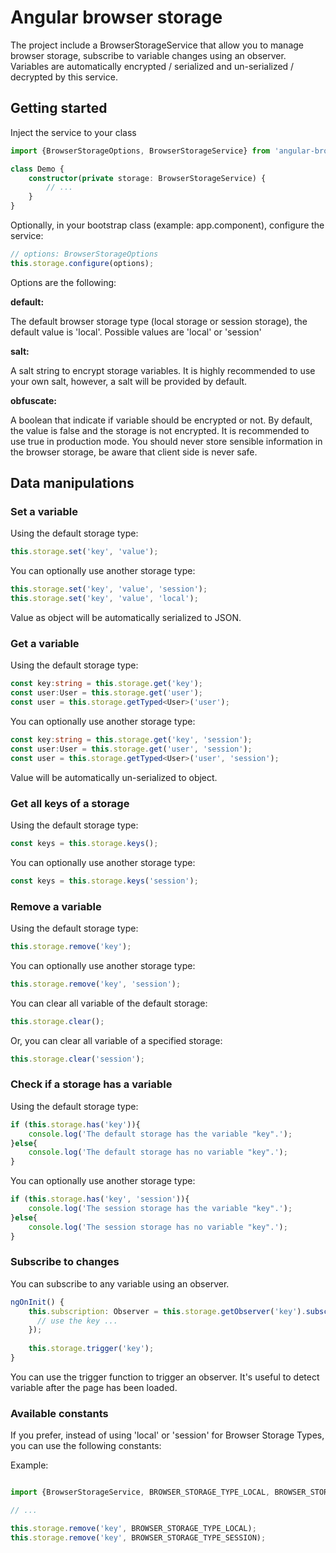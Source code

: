 # Angular browser storage

The project include a BrowserStorageService that allow you to manage browser storage, subscribe to variable changes using an observer.
Variables are automatically encrypted / serialized and un-serialized / decrypted by this service.

## Getting started

Inject the service to your class

```typescript
import {BrowserStorageOptions, BrowserStorageService} from 'angular-browser-storage';

class Demo {
    constructor(private storage: BrowserStorageService) {
        // ...
    }
}
```

Optionally, in your bootstrap class (example: app.component), configure the service:

```typescript
// options: BrowserStorageOptions
this.storage.configure(options);
```

Options are the following:

**default:**

The default browser storage type (local storage or session storage), the default value is 'local'. Possible values are 'local' or 'session'

**salt:**

A salt string to encrypt storage variables. It is highly recommended to use your own salt, however, a salt will be provided by default.

**obfuscate:**

A boolean that indicate if variable should be encrypted or not. By default, the value is false and the storage is not encrypted. It is recommended to use true in production mode. You should never store sensible information in the browser storage, be aware that client side is never safe.

## Data manipulations

### Set a variable

Using the default storage type:

```typescript
this.storage.set('key', 'value');
```

You can optionally use another storage type:

```typescript
this.storage.set('key', 'value', 'session');
this.storage.set('key', 'value', 'local');
```

Value as object will be automatically serialized to JSON.

### Get a variable

Using the default storage type:

```typescript
const key:string = this.storage.get('key');
const user:User = this.storage.get('user');
const user = this.storage.getTyped<User>('user');
```

You can optionally use another storage type:

```typescript
const key:string = this.storage.get('key', 'session');
const user:User = this.storage.get('user', 'session');
const user = this.storage.getTyped<User>('user', 'session');
```

Value will be automatically un-serialized to object.

### Get all keys of a storage

Using the default storage type:

```typescript
const keys = this.storage.keys();
```

You can optionally use another storage type:

```typescript
const keys = this.storage.keys('session');
```

### Remove a variable

Using the default storage type:

```typescript
this.storage.remove('key');
```

You can optionally use another storage type:

```typescript
this.storage.remove('key', 'session');
```

You can clear all variable of the default storage:

```typescript
this.storage.clear();
```

Or, you can clear all variable of a specified storage:

```typescript
this.storage.clear('session');
```

### Check if a storage has a variable

Using the default storage type:

```typescript
if (this.storage.has('key')){
    console.log('The default storage has the variable "key".');
}else{
    console.log('The default storage has no variable "key".');
}
```

You can optionally use another storage type:

```typescript
if (this.storage.has('key', 'session')){
    console.log('The session storage has the variable "key".');
}else{
    console.log('The session storage has no variable "key".');
}
```

### Subscribe to changes

You can subscribe to any variable using an observer.

```typescript
ngOnInit() {
    this.subscription: Observer = this.storage.getObserver('key').subscribe((key) => {
      // use the key ...
    });
    
    this.storage.trigger('key');
}
```

You can use the trigger function to trigger an observer. It's useful to detect variable after the page has been loaded.

### Available constants

If you prefer, instead of using 'local' or 'session' for Browser Storage Types, you can use the following constants:

Example:

```typescript

import {BrowserStorageService, BROWSER_STORAGE_TYPE_LOCAL, BROWSER_STORAGE_TYPE_SESSION} from 'angular-browser-storage';

// ...

this.storage.remove('key', BROWSER_STORAGE_TYPE_LOCAL);
this.storage.remove('key', BROWSER_STORAGE_TYPE_SESSION);
```
